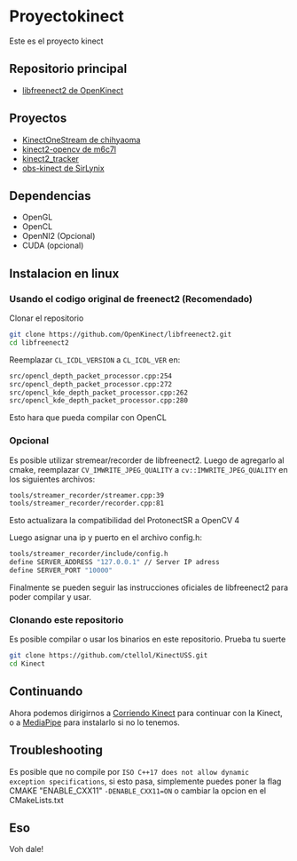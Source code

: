 # Proyectokinect
Este es el proyecto kinect

## Repositorio principal
- [libfreenect2 de OpenKinect](https://github.com/OpenKinect/libfreenect2)

## Proyectos
- [KinectOneStream de chihyaoma](https://github.com/chihyaoma/KinectOneStream)
- [kinect2-opencv de m6c7l](https://github.com/m6c7l/kinect2-opencv)
- [kinect2_tracker](https://github.com/mcgi5sr2/kinect2_tracker)
- [obs-kinect de SirLynix](https://github.com/SirLynix/obs-kinect)

## Dependencias
- OpenGL
- OpenCL
- OpenNI2 (Opcional)
- CUDA (opcional)

## Instalacion en linux
### Usando el codigo original de freenect2 (Recomendado)
Clonar el repositorio
``` bash
git clone https://github.com/OpenKinect/libfreenect2.git
cd libfreenect2
```
Reemplazar ``CL_ICDL_VERSION`` a ``CL_ICDL_VER`` en:
``` bash
src/opencl_depth_packet_processor.cpp:254
src/opencl_depth_packet_processor.cpp:272
src/opencl_kde_depth_packet_processor.cpp:262
src/opencl_kde_depth_packet_processor.cpp:280
```
Esto hara que pueda compilar con OpenCL

### Opcional 
Es posible utilizar stremear/recorder de libfreenect2. Luego de agregarlo al cmake, reemplazar ``CV_IMWRITE_JPEG_QUALITY`` a ``cv::IMWRITE_JPEG_QUALITY`` en los siguientes archivos:
``` bash
tools/streamer_recorder/streamer.cpp:39
tools/streamer_recorder/recorder.cpp:81
```
Esto actualizara la compatibilidad del ProtonectSR a OpenCV 4

Luego asignar una ip y puerto en el archivo config.h:
``` bash
tools/streamer_recorder/include/config.h
define SERVER_ADDRESS "127.0.0.1" // Server IP adress
define SERVER_PORT "10000"    
```

Finalmente se pueden seguir las instrucciones oficiales de libfreenect2 para poder compilar y usar.

### Clonando este repositorio
Es posible compilar o usar los binarios en este repositorio. Prueba tu suerte

``` bash
git clone https://github.com/ctellol/KinectUSS.git
cd Kinect
```
## Continuando

Ahora podemos dirigirnos a [Corriendo Kinect](doc/correr_kinect.md) para continuar con la Kinect, o a [MediaPipe](MediaPipe/mediapipe.md) para instalarlo si no lo tenemos.

## Troubleshooting

Es posible que no compile por ``ISO C++17 does not allow dynamic exception specifications``, si esto pasa, simplemente puedes poner la flag CMAKE "ENABLE_CXX11" ``-DENABLE_CXX11=ON`` o cambiar la opcion en el CMakeLists.txt

## Eso
Voh dale!
